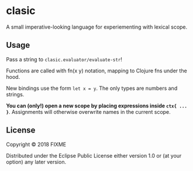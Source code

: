# clasic

A small imperative-looking language for experiementing with lexical scope.

## Usage

Pass a string to `clasic.evaluator/evaluate-str`!

Functions are called with fn(x y) notation, mapping to Clojure fns under the
hood.

New bindings use the form `let x = y`. The only types are numbers and strings.

**You can (only!) open a new scope by placing expressions inside `ctx{ ...
}`**. Assignments will otherwise overwrite names in the current scope.

## License

Copyright © 2018 FIXME

Distributed under the Eclipse Public License either version 1.0 or (at
your option) any later version.
